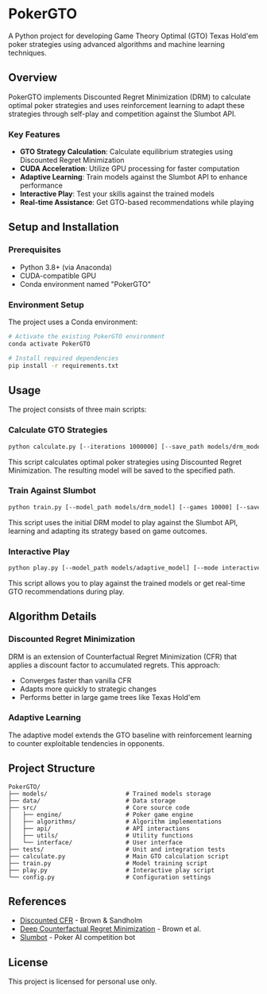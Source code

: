 # PokerGTO

A Python project for developing Game Theory Optimal (GTO) Texas Hold'em poker strategies using advanced algorithms and machine learning techniques.

## Overview

PokerGTO implements Discounted Regret Minimization (DRM) to calculate optimal poker strategies and uses reinforcement learning to adapt these strategies through self-play and competition against the Slumbot API.

### Key Features

- **GTO Strategy Calculation**: Calculate equilibrium strategies using Discounted Regret Minimization
- **CUDA Acceleration**: Utilize GPU processing for faster computation
- **Adaptive Learning**: Train models against the Slumbot API to enhance performance
- **Interactive Play**: Test your skills against the trained models
- **Real-time Assistance**: Get GTO-based recommendations while playing

## Setup and Installation

### Prerequisites

- Python 3.8+ (via Anaconda)
- CUDA-compatible GPU
- Conda environment named "PokerGTO"

### Environment Setup

The project uses a Conda environment:

```bash
# Activate the existing PokerGTO environment
conda activate PokerGTO

# Install required dependencies
pip install -r requirements.txt
```

## Usage

The project consists of three main scripts:

### Calculate GTO Strategies

```bash
python calculate.py [--iterations 1000000] [--save_path models/drm_model]
```

This script calculates optimal poker strategies using Discounted Regret Minimization. The resulting model will be saved to the specified path.

### Train Against Slumbot

```bash
python train.py [--model_path models/drm_model] [--games 10000] [--save_path models/adaptive_model]
```

This script uses the initial DRM model to play against the Slumbot API, learning and adapting its strategy based on game outcomes.

### Interactive Play

```bash
python play.py [--model_path models/adaptive_model] [--mode interactive]
```

This script allows you to play against the trained models or get real-time GTO recommendations during play.

## Algorithm Details

### Discounted Regret Minimization

DRM is an extension of Counterfactual Regret Minimization (CFR) that applies a discount factor to accumulated regrets. This approach:

- Converges faster than vanilla CFR
- Adapts more quickly to strategic changes
- Performs better in large game trees like Texas Hold'em

### Adaptive Learning

The adaptive model extends the GTO baseline with reinforcement learning to counter exploitable tendencies in opponents.

## Project Structure

```
PokerGTO/
├── models/                      # Trained models storage
├── data/                        # Data storage
├── src/                         # Core source code
│   ├── engine/                  # Poker game engine
│   ├── algorithms/              # Algorithm implementations
│   ├── api/                     # API interactions
│   ├── utils/                   # Utility functions
│   └── interface/               # User interface
├── tests/                       # Unit and integration tests
├── calculate.py                 # Main GTO calculation script
├── train.py                     # Model training script
├── play.py                      # Interactive play script
└── config.py                    # Configuration settings
```

## References

- [Discounted CFR](https://arxiv.org/abs/1809.04040) - Brown & Sandholm
- [Deep Counterfactual Regret Minimization](https://arxiv.org/abs/1811.00164) - Brown et al.
- [Slumbot](http://www.slumbot.com/) - Poker AI competition bot

## License

This project is licensed for personal use only.